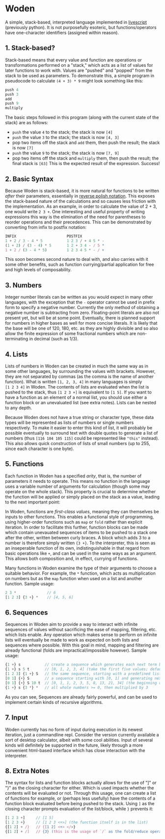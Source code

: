 # Woden
A simple, stack-based, interpreted language implemented in [livescript](http://livescript.net/) (previously python).
It is not purposefully esoteric, but functions/operators have one-character identifiers (assigned within reason).

## 1. Stack-based?
Stack-based means that every value and function are operations or transformations performed on a "stack," which acts as a list of values for later
functions to work with. Values are "pushed" and "popped" from the stack to be used as parameters. To demonstrate this, a simple
program in pseudocode to calculate `(4 + 3) * 9` might look something like this:
```js
push 4
push 3
add
push 9
multiply
```
The basic steps followed in this program (along with the current state of the stack) are as follows:
* `push` the value `4` to the stack; the stack is now `[4]`
* `push` the value `3` to the stack; the stack is now `[4, 3]`
* pop two items off the stack and `add` them, then push the result; the stack is now `[7]`
* `push` the value `9` to the stack; the stack is now `[7, 9]`
* pop two items off the stack and `multiply` them, then push the result; the final stack is `[63]`
This is the expected result of the expression. Success!


## 2. Basic Syntax

Because Woden is stack-based, it is more natural for functions to be written _after_ their parameters, essentially in [reverse polish notation](https://en.wikipedia.org/wiki/Reverse_Polish_notation).
This exposes the stack-based nature of the calculations and so causes less friction with the implementation.
As an example, in order to calculate the value of 2 + 3, one would write `2 3 +`.
One interesting and useful property of writing expressions this way is the elimination of the need for parentheses to reorder operations and their precedences.
This can be demonstrated by converting from infix to postfix notation:
```js
INFIX                       POSTFIX
1 + 2 / 3 - 4 * 5           1 2 3 / + 4 5 * -
(1 + 2) / (3 - 4) * 5       1 2 + 3 4 - / 5 *
1 + 2 / (3 - 4 * 5)         1 2 3 4 5 * - / +
```

This soon becomes second nature to deal with, and also carries with it some other benefits,
such as function currying/partial application for free and high levels of composability.

## 3. Numbers

Integer number literals can be written as you would expect in many other languages, with the exception
that the `-` operator cannot be used in prefix form to specify a negative number. Currently the
only method of obtaining a negative number is subtracting from zero.
Floating-point literals are also not present yet, but will be at some point.
Eventually, there is planned support for numbers in higher bases as well for more concise literals.
It is likely that the base will be one of 120, 180, etc. as they are highly divisible and so also allow the finite
expression of some fractional numbers which are non-terminating in decimal (such as 1/3).

## 4. Lists

Lists of numbers in Woden can be created in much the same way as in some other languages,
by surrounding the values with brackets. However, they are not separated by commas (as the comma is the name of another function).
What is written `[1, 2, 3, 4]` in many languages is simply `[1 2 3 4]` in Woden. The contents of lists are evaluated when the
list is pushed to the stack, thus `[1 2 3 +]` is equivalent to `[1 5]`. If you want to have a function as an element of a normal list,
you should use either a function block or an unevaluated list (see extra notes). Lists can be nested to any depth.

Because Woden does not have a true string or character type, these data types will be represented
as lists of numbers or single numbers respectively. To make it easier to enter this kind of list, it will probably be possible eventually to surround text
with double quotes to generate a list of numbers (thus `[116 104 105 115]` could be represented like `"this"` instead).
This also allows quick construction of lists of small numbers (up to 255, since each character is one byte).

## 5. Functions

Each function in Woden has a specified *arity*, that is, the number of parameters it needs to operate. This means no function
in the language uses a variable number of arguments for calculation (though some may operate on the whole stack). This
property is crucial to determine whether the function will be applied or simply placed on the stack as a value, leading
to the next important point:

In Woden, functions are *first-class values*, meaning
they can themselves be inputs to other functions. This enables a functional style of programming, using higher-order
functions such as `map` or `fold` rather than explicit iteration. In order to facilitate this further, function blocks can be made
which contain unevauated sequences of items to be pushed to a stack one after the other, written between curly braces.
A block which adds 3 to a number is therefore simply written `{3 +}`. To the interpreter,
this is seen as an inseperable function of its own,  indistinguishable in that regard from basic operations like `+`,
and can be used in the same ways as an argument. This allows both composition and, in effect, currying of functions.

Many functions in Woden examine the type of their arguments to choose a suitable behavior. For example, the `*` function, which
acts as multiplication on numbers but as the `map` function when used on a list and another function. Sample usage:
```js
2 3 *              // 6
[1 2 3] {3 +} *    // [4, 5, 6]
```

## 6. Sequences

Sequences in Woden aim to provide a way to interact with infinite sequences of values without sacrificing
the ease of mapping, filtering, etc. which lists enable. Any operation which makes sense to perform on infinite
lists will eventually be made to work as expected on both lists and sequences where possible. With this goal in mind,
mapping and filtering are already functional (folds are impractical/impossible however).
Sample usage:
```js
{1 +} s           // create a sequence which generates each next term by adding one
{1 +} s 5 t       // [0, 1, 2, 3, 4] (take the first five values; default starting value is 0)
[1 2 3] {1 +} S   // the same sequence, starting with a predefined list instead
[0 1] {+} S       // a sequence starting with [0, 1] and generating next terms from the sum of the two previous
[0 1] {+} S 10 t  // [0, 1, 1, 2, 3, 5, 8, 13, 21, 34] (the beginning of the fibonacci numbers!)
{1 +} s {3 *} *   // all whole numbers >= 0, then multiplied by 3
```
As you can see, Sequences are already fairly powerful, and can be used to implement certain kinds of
recursive algorithms.

## 7. Input

Woden currently has no form of input during execution in its newest iteration, just a commandline repl.
Consider the version currently available a sort of desktop calculator, albeit with some cool abilities.
Input of several kinds will definitely be supported in the future, likely through
a more convenient html-based interface which has close interaction with the interpreter.

## 8. Extra Notes

The syntax for lists and function blocks actually allows for the use of "]" or "}" as the closing
character for either. Which is used impacts whether the contents will be evaluated or not. Through this
usage, one can create a list of functions for example, or (perhaps less usefully) have the contents of
a function block evaluated before being pushed to the stack.
Using `]` as the closing character prompts evaluation of the list/block,
while `}` prevents it:
```js
[1 2 3 +]     // [1 5]
[1 2 3 +}     // [1 2 3 <+>] (the function itself is in the list)
{[1 2] + /}   // {[1 2] <+> </>}
{[1 2] + /]   // {3} (this is the usage of `/` as the fold/reduce operator)
```
